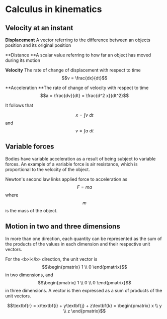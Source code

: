 # Calculus in kinematics

## Velocity at an instant

**Displacement** A vector referring to the difference between an objects position and its original position

**Distance **A scalar value referring to how far an object has moved during its motion

**Velocity** The rate of change of displacement with respect to time $$v = \frac{dx}{dt}$$

**Acceleration **The rate of change of velocity with respect to time $$a = \frac{dv}{dt} = \frac{d^2 x}{dt^2}$$

It follows that

$$x = \int v\ dt$$ and $$v = \int a\ dt$$

## Variable forces

Bodies have variable acceleration as a result of being subject to variable forces. An example of a variable force is air resistance, which is proportional to the velocity of the object.

Newton's second law links applied force to acceleration as $$F = ma$$ where $$m$$ is the mass of the object.

## Motion in two and three dimensions

In more than one direction, each quantity can be represented as the sum of the products of the values in each dimension and their respective unit vectors.

For the &lt;b&gt;i&lt;/b&gt; direction, the unit vector is $$\begin{pmatrix} 1 \\ 0 \end{pmatrix}$$ in two dimensions, and $$\begin{pmatrix} 1 \\ 0 \\ 0 \end{pmatrix}$$ in three dimensions. A vector is then expressed as a sum of products of the unit vectors.

$$\textbf{r} = x\textbf{i} + y\textbf{j} + z\textbf{k} = \begin{pmatrix} x \\ y \\ z \end{pmatrix}$$




